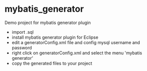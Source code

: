 # mybatis_generator
Demo project for mybatis generator plugin

- import .sql 
- install mybatis generator plugin for Eclipse
- edit a generatorConfig.xml file and config mysql username and password
- right click on generatorConfig.xml and select the menu 'mybatis generator'
- copy the generated files to your project



